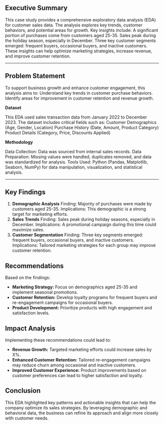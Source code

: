 ## Executive Summary

This case study provides a comprehensive exploratory data analysis (EDA) for customer sales data. The analysis explores key trends, customer behaviors, and potential areas for growth. Key insights include:
A significant portion of purchases come from customers aged 25-35.
Sales peak during the holiday season, especially in December.
Three key customer segments emerged: frequent buyers, occasional buyers, and inactive customers.
These insights can help optimize marketing strategies, increase revenue, and improve customer retention.

---

## Problem Statement
To support business growth and enhance customer engagement, this analysis aims to:
Understand key trends in customer purchase behaviors.
Identify areas for improvement in customer retention and revenue growth.

**Dataset**

This EDA used sales transaction data from January 2022 to December 2023. The dataset includes critical fields such as:
Customer Demographics (Age, Gender, Location)
Purchase History (Date, Amount, Product Category)
Product Details (Category, Price, Discounts Applied)

**Methodology**

Data Collection: Data was sourced from internal sales records.
Data Preparation: Missing values were handled, duplicates removed, and data was standardized for analysis.
Tools Used: Python (Pandas, Matplotlib, Seaborn, NumPy) for data manipulation, visualization, and statistical analysis.

---

## Key Findings
1. **Demographic Analysis**
Finding: Majority of purchases were made by customers aged 25-35.
Implications: This demographic is a strong target for marketing efforts.
2. **Sales Trends**
Finding: Sales peak during holiday seasons, especially in December.
Implications: A promotional campaign during this time could maximize sales.
3. **Customer Segmentation**
Finding: Three key segments emerged: frequent buyers, occasional buyers, and inactive customers.
Implications: Tailored marketing strategies for each group may improve customer retention.

## Recommendations

Based on the findings:
- **Marketing Strategy:** Focus on demographics aged 25-35 and implement seasonal promotions.
- **Customer Retention:** Develop loyalty programs for frequent buyers and re-engagement campaigns for occasional buyers.
- **Product Development:** Prioritize products with high engagement and satisfaction levels.

## Impact Analysis

Implementing these recommendations could lead to:
- **Revenue Growth:** Targeted marketing efforts could increase sales by X%.
- **Enhanced Customer Retention:** Tailored re-engagement campaigns may reduce churn among occasional and inactive customers.
- **Improved Customer Experience:** Product improvements based on customer preferences can lead to higher satisfaction and loyalty.

## Conclusion

This EDA highlighted key patterns and actionable insights that can help the company optimize its sales strategies. By leveraging demographic and behavioral data, the business can refine its approach and align more closely with customer needs.
